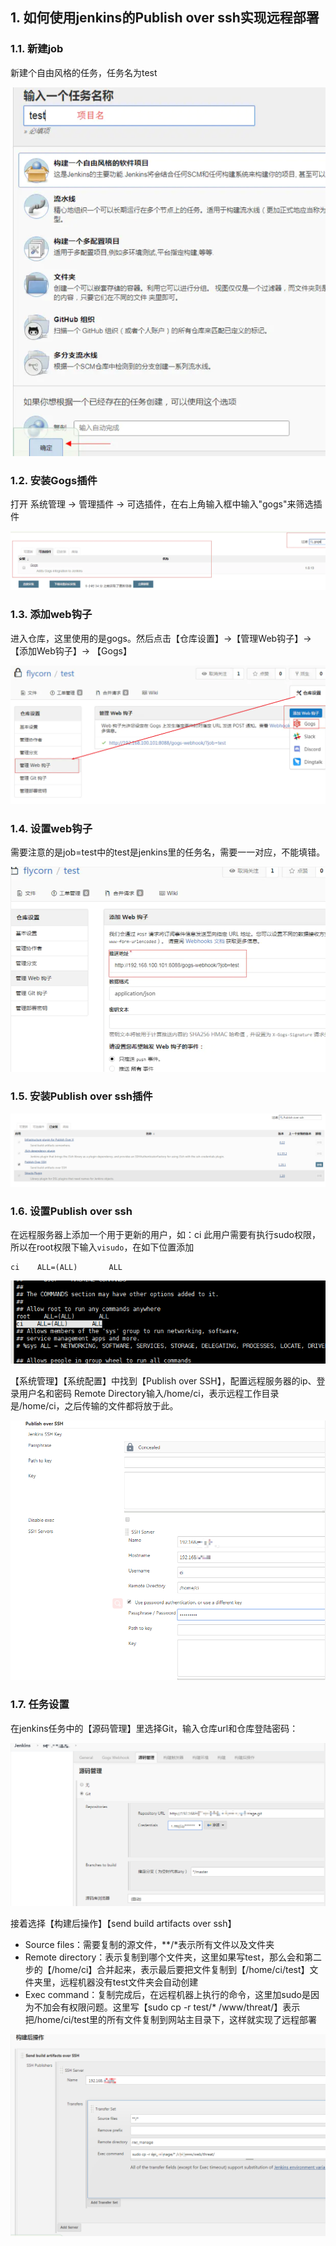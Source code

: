 ## 1. 如何使用jenkins的Publish over ssh实现远程部署

### 1.1. 新建job  

新建个自由风格的任务，任务名为test  

![](_v_images/20200530214524101_23569.png)  

### 1.2. 安装Gogs插件  

打开 系统管理 -> 管理插件 -> 可选插件，在右上角输入框中输入"gogs"来筛选插件  

![](_v_images/20200530214555817_2612.png)  

### 1.3. 添加web钩子  

进入仓库，这里使用的是gogs。然后点击【仓库设置】->【管理Web钩子】->【添加Web钩子】-> 【Gogs】  

![](_v_images/20200530214644964_24978.png)  

### 1.4. 设置web钩子  

需要注意的是job=test中的test是jenkins里的任务名，需要一一对应，不能填错。    

![](_v_images/20200530214739020_11990.png)  

### 1.5. 安装Publish over ssh插件  

![](_v_images/20200530214829802_8930.png)  

### 1.6. 设置Publish over ssh  

在远程服务器上添加一个用于更新的用户，如：ci
此用户需要有执行sudo权限，所以在root权限下输入`visudo`，在如下位置添加

```
ci    ALL=(ALL)       ALL
```  

![](_v_images/20200724113126957_27118.png)  

【系统管理】【系统配置】中找到【Publish over SSH】，配置远程服务器的ip、登录用户名和密码
Remote Directory输入/home/ci，表示远程工作目录是/home/ci，之后传输的文件都将放于此。  
  
![](_v_images/20200530215026118_29026.png)  

### 1.7. 任务设置  

在jenkins任务中的【源码管理】里选择Git，输入仓库url和仓库登陆密码：  

![](_v_images/20200530215105208_2923.png)  

接着选择【构建后操作】【send build artifacts over ssh】  

- Source files：需要复制的源文件，**/*表示所有文件以及文件夹
- Remote directory：表示复制到哪个文件夹，这里如果写test，那么会和第二步的【/home/ci】合并起来，表示最后要把文件复制到【/home/ci/test】文件夹里，远程机器没有test文件夹会自动创建
- Exec command：复制完成后，在远程机器上执行的命令，这里加sudo是因为不加会有权限问题。这里写【sudo cp -r test/* /www/threat/】表示把/home/ci/test里的所有文件复制到网站主目录下，这样就实现了远程部署  

![](_v_images/20200530215201335_23654.png)


